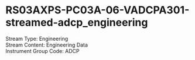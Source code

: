 # RS03AXPS-PC03A-06-VADCPA301-streamed-adcp_engineering

Stream Type: Engineering<br>
Stream Content: Engineering Data<br>
Instrument Group Code: ADCP<br>
